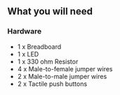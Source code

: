 ## What you will need

### Hardware

* 1 x Breadboard
* 1 x LED
* 1 x 330 ohm Resistor
* 4 x Male-to-female jumper wires
* 2 x Male-to-male jumper wires
* 2 x Tactile push buttons